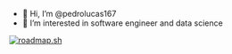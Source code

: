 - 👋 Hi, I’m @pedrolucas167
- 👀 I’m interested in software engineer and data science

[![roadmap.sh](https://roadmap.sh/card/tall/671d42cd768f9ccdb0be6887?variant=dark&roadmaps=backend)](https://roadmap.sh)
<!---
pedrolucas167/pedrolucas167 is a ✨ special ✨ repository because its `README.md` (this file) appears on your GitHub profile.
You can click the Preview link to take a look at your changes.
--->
